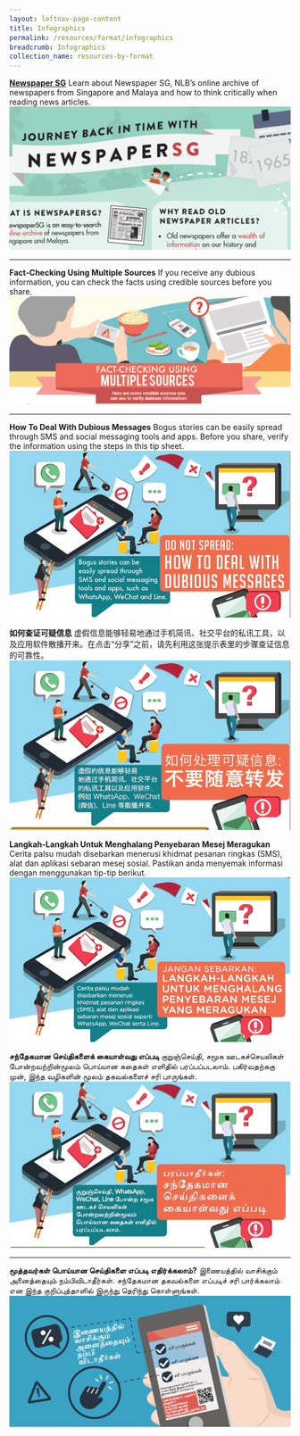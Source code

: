 ```yaml
---
layout: leftnav-page-content
title: Infographics
permalink: /resources/format/infographics
breadcrumb: Infographics
collection_name: resources-by-format
---
```


**[Newspaper SG](/infographic/NLB_NewspaperSG_v5.pdf)**
Learn about Newspaper SG, NLB’s online archive of newspapers from Singapore and Malaya and how to think critically when reading news articles.   
![[img](/infographic/NLB_NewspaperSG_v5.pdf)](/images/NewspaperSG-masthead-1050x536.png)



<hr>



**Fact-Checking Using Multiple Sources**
If you receive any dubious information, you can check the facts using credible sources before you share.
![img](../images/Multiple-Sources-Header.png)



<hr>



**How To Deal With Dubious Messages**
Bogus stories can be easily spread through SMS and social messaging tools and apps. Before you share, verify the information using the steps in this tip sheet. 
![img](../images/dubious-messages-English-1573549989107.png)



**如何查证可疑信息**
虚假信息能够轻易地通过手机简讯、社交平台的私讯工具，以及应用软件散播开来。在点击“分享”之前，请先利用这张提示表里的步骤查证信息的可靠性。
![img](../images/dubious-messages-Chinese.png)



**Langkah-Langkah Untuk Menghalang Penyebaran Mesej Meragukan**
Cerita palsu mudah disebarkan menerusi khidmat pesanan ringkas (SMS), alat dan aplikasi sebaran mesej sosial. Pastikan anda menyemak informasi dengan menggunakan tip-tip  berikut.
![img](../images/infographic-Malay-thumbnail.png)



**சந்தேகமான செய்திகளைக் கையாள்வது எப்படி**
குறுஞ்செய்தி, சமூக ஊடகச்செயலிகள் போன்றவற்றின்மூலம் பொய்யான கதைகள் எளிதில் பரப்பப்படலாம். பகிர்வதற்ககு முன், இந்த வழிகளின் மூலம் தகவல்களைச் சரி பாருங்கள்.
![img](../images/DubiousMsg_Tamil_Image.jpg)

<hr>



**மூத்தவர்கள் பொய்யான செய்திகளை எப்படி எதிர்க்கலாம்?**
  இணையத்தில் வாசிக்கும் அனைத்தையும் நம்பிவிடாதீர்கள்.   சந்தேகமான தகவல்களை எப்படிச் சரி பார்க்கலாம் என இந்த குறிப்புத்தாளில் இருந்து தெரிந்து கொள்ளுங்கள்.  
![img](../images/infographic-Tamil-thumbnail.png)